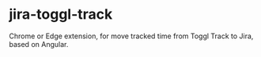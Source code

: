 # jira-toggl-track
Chrome or Edge extension, for move tracked time from Toggl Track to Jira, based on Angular.
